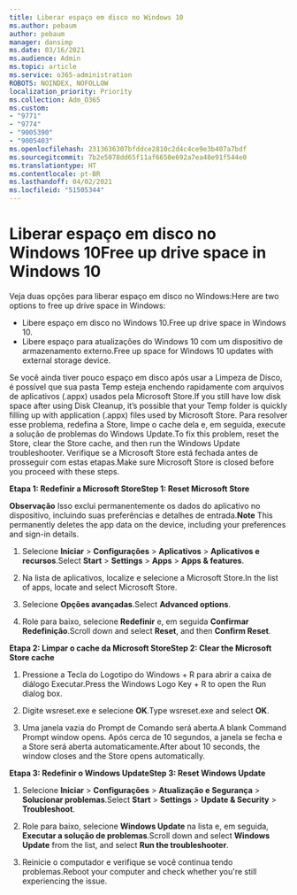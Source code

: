 ```yaml
---
title: Liberar espaço em disco no Windows 10
ms.author: pebaum
author: pebaum
manager: dansimp
ms.date: 03/16/2021
ms.audience: Admin
ms.topic: article
ms.service: o365-administration
ROBOTS: NOINDEX, NOFOLLOW
localization_priority: Priority
ms.collection: Adm_O365
ms.custom:
- "9771"
- "9774"
- "9005390"
- "9005403"
ms.openlocfilehash: 2313636307bfddce2810c2d4c4ce9e3b407a7bdf
ms.sourcegitcommit: 7b2e5078dd65f11af6650e692a7ea48e91f544e0
ms.translationtype: HT
ms.contentlocale: pt-BR
ms.lasthandoff: 04/02/2021
ms.locfileid: "51505344"
---
```

# <a name="free-up-drive-space-in-windows-10"></a><span data-ttu-id="141b6-102">Liberar espaço em disco no Windows 10</span><span class="sxs-lookup"><span data-stu-id="141b6-102">Free up drive space in Windows 10</span></span>

<span data-ttu-id="141b6-103">Veja duas opções para liberar espaço em disco no Windows:</span><span class="sxs-lookup"><span data-stu-id="141b6-103">Here are two options to free up drive space in Windows:</span></span>

- <span data-ttu-id="141b6-104">Libere espaço em disco no Windows 10.</span><span class="sxs-lookup"><span data-stu-id="141b6-104">Free up drive space in Windows 10.</span></span>
- <span data-ttu-id="141b6-105">Libere espaço para atualizações do Windows 10 com um dispositivo de armazenamento externo.</span><span class="sxs-lookup"><span data-stu-id="141b6-105">Free up space for Windows 10 updates with external storage device.</span></span>

<span data-ttu-id="141b6-106">Se você ainda tiver pouco espaço em disco após usar a Limpeza de Disco, é possível que sua pasta Temp esteja enchendo rapidamente com arquivos de aplicativos (.appx) usados pela Microsoft Store.</span><span class="sxs-lookup"><span data-stu-id="141b6-106">If you still have low disk space after using Disk Cleanup, it’s possible that your Temp folder is quickly filling up with application (.appx) files used by Microsoft Store.</span></span> <span data-ttu-id="141b6-107">Para resolver esse problema, redefina a Store, limpe o cache dela e, em seguida, execute a solução de problemas do Windows Update.</span><span class="sxs-lookup"><span data-stu-id="141b6-107">To fix this problem, reset the Store, clear the Store cache, and then run the Windows Update troubleshooter.</span></span> <span data-ttu-id="141b6-108">Verifique se a Microsoft Store está fechada antes de prosseguir com estas etapas.</span><span class="sxs-lookup"><span data-stu-id="141b6-108">Make sure Microsoft Store is closed before you proceed with these steps.</span></span>

<span data-ttu-id="141b6-109">**Etapa 1: Redefinir a Microsoft Store**</span><span class="sxs-lookup"><span data-stu-id="141b6-109">**Step 1: Reset Microsoft Store**</span></span>

<span data-ttu-id="141b6-110">**Observação** Isso exclui permanentemente os dados do aplicativo no dispositivo, incluindo suas preferências e detalhes de entrada.</span><span class="sxs-lookup"><span data-stu-id="141b6-110">**Note** This permanently deletes the app data on the device, including your preferences and sign-in details.</span></span>

1. <span data-ttu-id="141b6-111">Selecione **Iniciar** > **Configurações** > **Aplicativos** > **Aplicativos e recursos**.</span><span class="sxs-lookup"><span data-stu-id="141b6-111">Select **Start** > **Settings** > **Apps** > **Apps & features**.</span></span>

1. <span data-ttu-id="141b6-112">Na lista de aplicativos, localize e selecione a Microsoft Store.</span><span class="sxs-lookup"><span data-stu-id="141b6-112">In the list of apps, locate and select Microsoft Store.</span></span>

1. <span data-ttu-id="141b6-113">Selecione **Opções avançadas**.</span><span class="sxs-lookup"><span data-stu-id="141b6-113">Select **Advanced options**.</span></span>

1. <span data-ttu-id="141b6-114">Role para baixo, selecione **Redefinir** e, em seguida **Confirmar Redefinição**.</span><span class="sxs-lookup"><span data-stu-id="141b6-114">Scroll down and select **Reset**, and then **Confirm Reset**.</span></span>

<span data-ttu-id="141b6-115">**Etapa 2: Limpar o cache da Microsoft Store**</span><span class="sxs-lookup"><span data-stu-id="141b6-115">**Step 2: Clear the Microsoft Store cache**</span></span>

1. <span data-ttu-id="141b6-116">Pressione a Tecla do Logotipo do Windows + R para abrir a caixa de diálogo Executar.</span><span class="sxs-lookup"><span data-stu-id="141b6-116">Press the Windows Logo Key + R to open the Run dialog box.</span></span>

1. <span data-ttu-id="141b6-117">Digite wsreset.exe e selecione **OK**.</span><span class="sxs-lookup"><span data-stu-id="141b6-117">Type wsreset.exe and select **OK**.</span></span>

1. <span data-ttu-id="141b6-118">Uma janela vazia do Prompt de Comando será aberta.</span><span class="sxs-lookup"><span data-stu-id="141b6-118">A blank Command Prompt window opens.</span></span> <span data-ttu-id="141b6-119">Após cerca de 10 segundos, a janela se fecha e a Store será aberta automaticamente.</span><span class="sxs-lookup"><span data-stu-id="141b6-119">After about 10 seconds, the window closes and the Store opens automatically.</span></span>

<span data-ttu-id="141b6-120">**Etapa 3: Redefinir o Windows Update**</span><span class="sxs-lookup"><span data-stu-id="141b6-120">**Step 3: Reset Windows Update**</span></span>

1. <span data-ttu-id="141b6-121">Selecione **Iniciar** > **Configurações** > **Atualização e Segurança** > **Solucionar problemas**.</span><span class="sxs-lookup"><span data-stu-id="141b6-121">Select **Start** > **Settings** > **Update & Security** > **Troubleshoot**.</span></span>

1. <span data-ttu-id="141b6-122">Role para baixo, selecione **Windows Update** na lista e, em seguida, **Executar a solução de problemas**.</span><span class="sxs-lookup"><span data-stu-id="141b6-122">Scroll down and select **Windows Update** from the list, and select **Run the troubleshooter**.</span></span>

1. <span data-ttu-id="141b6-123">Reinicie o computador e verifique se você continua tendo problemas.</span><span class="sxs-lookup"><span data-stu-id="141b6-123">Reboot your computer and check whether you're still experiencing the issue.</span></span>

